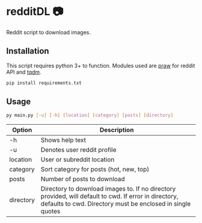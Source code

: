 # redditDL :camera:
Reddit script to download images.

## Installation

This script requires python 3+ to function. Modules used are [praw](https://github.com/praw-dev/praw) for reddit API and [tqdm](https://github.com/tqdm/tqdm).

```bash
pip install requirements.txt
```
## Usage

```bash
py main.py [-u] [-h] [location] [category] [posts] [directory]
```
| Option | Description |
| --- | --- |
| -h | Shows help text |
| -u | Denotes user reddit profile |
| location | User or subreddit location |
| category | Sort category for posts (hot, new, top) |
| posts | Number of posts to download |
| directory | Directory to download images to. If no directory provided, will default to cwd. If error in directory, defaults to cwd. Directory must be enclosed in single quotes|
